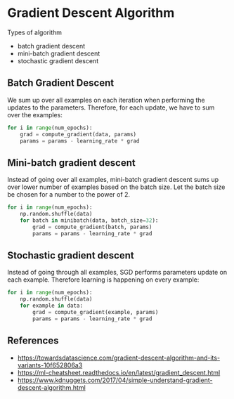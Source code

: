 
# Gradient Descent Algorithm

Types of algorithm
- batch gradient descent
- mini-batch gradient descent
- stochastic gradient descent

## Batch Gradient Descent

We sum up over all examples on each iteration when performing the updates to the parameters. Therefore, for each update, we have to sum over the examples:

```python
for i in range(num_epochs):
	grad = compute_gradient(data, params)
	params = params - learning_rate * grad
```

## Mini-batch gradient descent

Instead of going over all examples, mini-batch gradient descent sums up over lower number of examples based on the batch size. Let the batch size be chosen for a number to the power of 2.

```python
for i in range(num_epochs):
	np.random.shuffle(data)
	for batch in minibatch(data, batch_size=32):
		grad = compute_gradient(batch, params)
		params = params - learning_rate * grad
```

## Stochastic gradient descent

Instead of going through all examples, SGD performs parameters update on each example. Therefore learning is happening on every example:

```python
for i in range(num_epochs):
	np.random.shuffle(data)
	for example in data:
		grad = compute_gradient(example, params)
		params = params - learning_rate * grad
```

## References

- https://towardsdatascience.com/gradient-descent-algorithm-and-its-variants-10f652806a3
- https://ml-cheatsheet.readthedocs.io/en/latest/gradient_descent.html
- https://www.kdnuggets.com/2017/04/simple-understand-gradient-descent-algorithm.html
